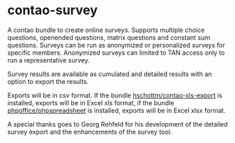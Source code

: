 # contao-survey
A contao bundle to create online surveys. Supports multiple choice questions, openended questions, matrix questions and constant sum questions. Surveys can be run as anonymized or personalized surveys for specific members. Anonymized surveys can limited to TAN access only to run a representative survey.

Survey results are available as cumulated and detailed results with an option to export the results.

Exports will be in csv format. If the bundle [hschottm/contao-xls-export](https://packagist.org/packages/hschottm/contao-xls-export) is installed, exports will be in Excel xls format, if the bundle [phpoffice/phpspreadsheet](https://packagist.org/packages/phpoffice/phpspreadsheet) is installed, exports will be in Excel xlsx format.

A special thanks goes to Georg Rehfeld for his development of the detailed survey export and the enhancements of the survey tool.
